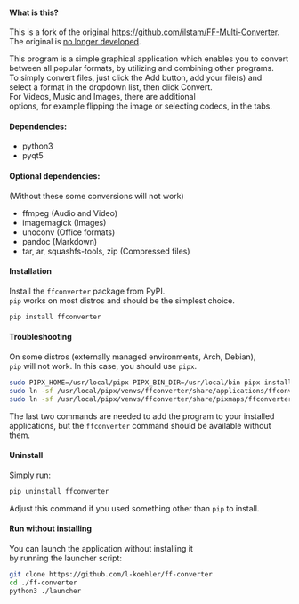 #### What is this?  
This is a fork of the original https://github.com/ilstam/FF-Multi-Converter.  
The original is [no longer developed](https://github.com/ilstam/FF-Multi-Converter/issues/61#issuecomment-467869122).  
  
This program is a simple graphical application which enables you to convert  
between all popular formats, by utilizing and combining other programs.  
To simply convert files, just click the Add button, add your file(s) and  
select a format in the dropdown list, then click Convert.  
For Videos, Music and Images, there are additional  
options, for example flipping the image or selecting codecs, in the tabs.  

#### Dependencies:
* python3  
* pyqt5  

#### Optional dependencies:
(Without these some conversions will not work)  

* ffmpeg (Audio and Video)  
* imagemagick (Images)  
* unoconv (Office formats)  
* pandoc (Markdown)  
* tar, ar, squashfs-tools, zip (Compressed files)  

#### Installation
Install the `ffconverter` package from PyPI.  
`pip` works on most distros and should be the simplest choice.

```sh
pip install ffconverter
```

#### Troubleshooting
On some distros (externally managed environments, Arch, Debian),  
`pip` will not work. In this case, you should use `pipx`.  

```sh
sudo PIPX_HOME=/usr/local/pipx PIPX_BIN_DIR=/usr/local/bin pipx install --system-site-packages ffconverter
sudo ln -sf /usr/local/pipx/venvs/ffconverter/share/applications/ffconverter.desktop /usr/local/share/applications/ffconverter.desktop
sudo ln -sf /usr/local/pipx/venvs/ffconverter/share/pixmaps/ffconverter.png /usr/local/share/icons/ffconverter.png
```

The last two commands are needed to add the program to your installed  
applications, but the `ffconverter` command should be available without them.  

#### Uninstall
Simply run:  
```sh
pip uninstall ffconverter
```
Adjust this command if you used something other than `pip` to install.  

#### Run without installing
You can launch the application without installing it  
by running the launcher script:  

```sh
git clone https://github.com/l-koehler/ff-converter
cd ./ff-converter
python3 ./launcher
```
